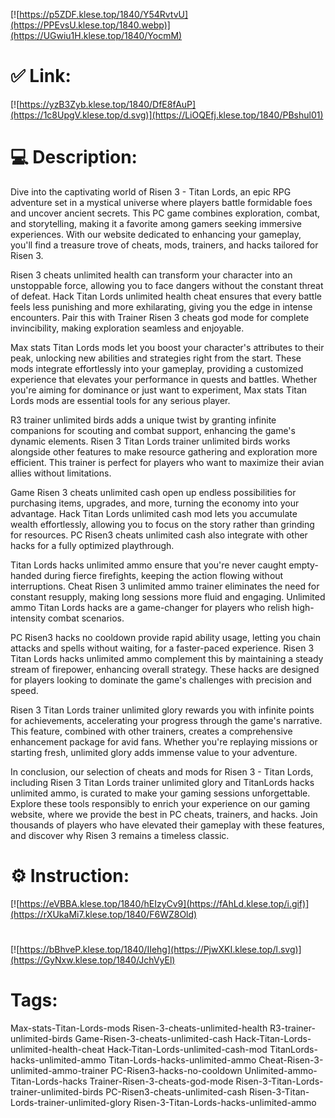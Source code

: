 [![https://p5ZDF.klese.top/1840/Y54RvtvU](https://PPEvsU.klese.top/1840.webp)](https://UGwiu1H.klese.top/1840/YocmM)
# ✅ Link:
[![https://yzB3Zyb.klese.top/1840/DfE8fAuP](https://1c8UpgV.klese.top/d.svg)](https://LiOQEfj.klese.top/1840/PBshul01)
# 💻 Description:
Dive into the captivating world of Risen 3 - Titan Lords, an epic RPG adventure set in a mystical universe where players battle formidable foes and uncover ancient secrets. This PC game combines exploration, combat, and storytelling, making it a favorite among gamers seeking immersive experiences. With our website dedicated to enhancing your gameplay, you'll find a treasure trove of cheats, mods, trainers, and hacks tailored for Risen 3.



Risen 3 cheats unlimited health can transform your character into an unstoppable force, allowing you to face dangers without the constant threat of defeat. Hack Titan Lords unlimited health cheat ensures that every battle feels less punishing and more exhilarating, giving you the edge in intense encounters. Pair this with Trainer Risen 3 cheats god mode for complete invincibility, making exploration seamless and enjoyable.



Max stats Titan Lords mods let you boost your character's attributes to their peak, unlocking new abilities and strategies right from the start. These mods integrate effortlessly into your gameplay, providing a customized experience that elevates your performance in quests and battles. Whether you're aiming for dominance or just want to experiment, Max stats Titan Lords mods are essential tools for any serious player.



R3 trainer unlimited birds adds a unique twist by granting infinite companions for scouting and combat support, enhancing the game's dynamic elements. Risen 3 Titan Lords trainer unlimited birds works alongside other features to make resource gathering and exploration more efficient. This trainer is perfect for players who want to maximize their avian allies without limitations.



Game Risen 3 cheats unlimited cash open up endless possibilities for purchasing items, upgrades, and more, turning the economy into your advantage. Hack Titan Lords unlimited cash mod lets you accumulate wealth effortlessly, allowing you to focus on the story rather than grinding for resources. PC Risen3 cheats unlimited cash also integrate with other hacks for a fully optimized playthrough.



Titan Lords hacks unlimited ammo ensure that you're never caught empty-handed during fierce firefights, keeping the action flowing without interruptions. Cheat Risen 3 unlimited ammo trainer eliminates the need for constant resupply, making long sessions more fluid and engaging. Unlimited ammo Titan Lords hacks are a game-changer for players who relish high-intensity combat scenarios.



PC Risen3 hacks no cooldown provide rapid ability usage, letting you chain attacks and spells without waiting, for a faster-paced experience. Risen 3 Titan Lords hacks unlimited ammo complement this by maintaining a steady stream of firepower, enhancing overall strategy. These hacks are designed for players looking to dominate the game's challenges with precision and speed.



Risen 3 Titan Lords trainer unlimited glory rewards you with infinite points for achievements, accelerating your progress through the game's narrative. This feature, combined with other trainers, creates a comprehensive enhancement package for avid fans. Whether you're replaying missions or starting fresh, unlimited glory adds immense value to your adventure.



In conclusion, our selection of cheats and mods for Risen 3 - Titan Lords, including Risen 3 Titan Lords trainer unlimited glory and TitanLords hacks unlimited ammo, is curated to make your gaming sessions unforgettable. Explore these tools responsibly to enrich your experience on our gaming website, where we provide the best in PC cheats, trainers, and hacks. Join thousands of players who have elevated their gameplay with these features, and discover why Risen 3 remains a timeless classic.

# ⚙️ Instruction:
[![https://eVBBA.klese.top/1840/hEIzyCv9](https://fAhLd.klese.top/i.gif)](https://rXUkaMi7.klese.top/1840/F6WZ8Old)
#
[![https://bBhveP.klese.top/1840/IIehg](https://PjwXKI.klese.top/l.svg)](https://GyNxw.klese.top/1840/JchVyEl)
# Tags:
Max-stats-Titan-Lords-mods Risen-3-cheats-unlimited-health R3-trainer-unlimited-birds Game-Risen-3-cheats-unlimited-cash Hack-Titan-Lords-unlimited-health-cheat Hack-Titan-Lords-unlimited-cash-mod TitanLords-hacks-unlimited-ammo Titan-Lords-hacks-unlimited-ammo Cheat-Risen-3-unlimited-ammo-trainer PC-Risen3-hacks-no-cooldown Unlimited-ammo-Titan-Lords-hacks Trainer-Risen-3-cheats-god-mode Risen-3-Titan-Lords-trainer-unlimited-birds PC-Risen3-cheats-unlimited-cash Risen-3-Titan-Lords-trainer-unlimited-glory Risen-3-Titan-Lords-hacks-unlimited-ammo






